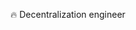 🔥 Decentralization engineer

<!---
validityone/validity_one is a ✨ special ✨ repository because its `README.md` (this file) appears on your GitHub profile.
You can click the Preview link to take a look at your changes.
--->
